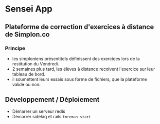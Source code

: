 Sensei App
==========

## Plateforme de correction d'exercices à distance de Simplon.co

### Principe

* les simploniens présentitels définissent des exercices lors de la restitution du Vendredi.
* 2 semaines plus tard, les élèves à distance recoivent l'exercice sur leur tableau de bord.
* il soumettent leurs essais sous forme de fichiers, que la plateforme valide ou non.


## Développement / Déploiement

* Démarrer un serveur redis
* Démarrer sidekiq et rails `foreman start`




